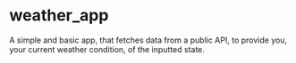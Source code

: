 # weather_app
A simple and basic app, that fetches data from a public API, to provide you, your current weather condition, of the inputted state. 
